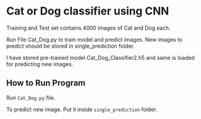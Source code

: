 # Cat or Dog classifier using CNN

Training and Test set contains 4000 images of Cat and Dog each.

Run File Cat_Dog.py to train model and predict images.
New images to predict should be stored in single_prediction folder.

I have stored pre-trained model Cat_Dog_Classifier2.h5 and same is loaded for predicting new images.

## How to Run Program
Run `Cat_Dog.py` file.

To predict new image. Put it inside `single_prediction` folder.
